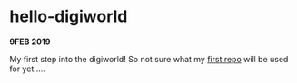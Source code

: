 # hello-digiworld

**9FEB 
2019**

My first step into the digiworld! 
So not sure what my [first repo](https://github.com/ray3arkha/hello-world) will be used for yet.....



<!--stackedit_data:
eyJoaXN0b3J5IjpbOTA4MTcxNjgyXX0=
-->